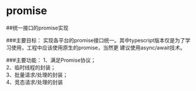 # promise
##统一接口的promise实现

###主要目标：
实现各平台的promise接口统一。其中typescript版本仅是为了学习使用，工程中应该使用原生的promise，当然更
建议使用async/await技术。  

###主要功能：
1、满足Promise协议；  
2、临时线程的封装；  
3、批量请求/处理的封装；  
4、竞态请求/处理的封装  

